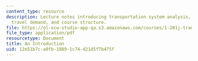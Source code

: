 ```yaml
---
content_type: resource
description: Lecture notes introducing transportation system analysis, microeconomics,
  travel demand, and course structure.
file: https://ol-ocw-studio-app-qa.s3.amazonaws.com/courses/1-201j-transportation-systems-analysis-demand-and-economics-fall-2008/12e51b7ca0fb18891c74d21d5f7b475f_MIT1_201JF08_lec01.pdf
file_type: application/pdf
resourcetype: Document
title: An Introduction
uid: 12e51b7c-a0fb-1889-1c74-d21d5f7b475f
---
```

